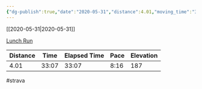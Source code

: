 ```yaml
---
{"dg-publish":true,"date":"2020-05-31","distance":4.01,"moving_time":"33:07","elapsed_time":"33:07","pace":"8:16","total_elevation_gain":187,"url":"https://www.strava.com/activities/3543859079","permalink":"/01-personal/strava/2020-05-31-lunch-run/","dgPassFrontmatter":true}
---
```



[[2020-05-31\|2020-05-31]]

[Lunch Run](https://www.strava.com/activities/3543859079)

| Distance | Time  | Elapsed Time | Pace | Elevation |
| -------- | ----- | ------------ | ---- | --------- |
| 4.01     | 33:07 | 33:07        | 8:16 | 187       |




#strava
